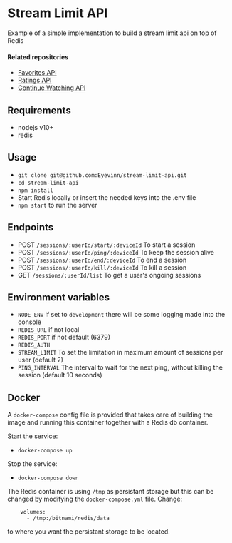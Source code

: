 # Stream Limit API

Example of a simple implementation to build a stream limit api on top of Redis

#### Related repositories

- [Favorites API](https://github.com/Eyevinn/favorites-api)
- [Ratings API](https://github.com/Eyevinn/ratings-api)
- [Continue Watching API](https://github.com/Eyevinn/continue-watching-api)

## Requirements

- nodejs v10+
- redis

## Usage
- `git clone git@github.com:Eyevinn/stream-limit-api.git`
- `cd stream-limit-api`
- `npm install`
- Start Redis locally or insert the needed keys into the .env file
- `npm start` to run the server

## Endpoints

- POST `/sessions/:userId/start/:deviceId` To start a session
- POST `/sessions/:userId/ping/:deviceId` To keep the session alive
- POST `/sessions/:userId/end/:deviceId` To end a session
- POST `/sessions/:userId/kill/:deviceId` To kill a session
- GET `/sessions/:userId/list` To get a user's ongoing sessions

## Environment variables

- `NODE_ENV` if set to `development` there will be some logging made into the console
- `REDIS_URL` if not local
- `REDIS_PORT` if not default (6379)
- `REDIS_AUTH`
- `STREAM_LIMIT` To set the limitation in maximum amount of sessions per user (default 2)
- `PING_INTERVAL` The interval to wait for the next ping, without killing the session (default 10 seconds)

## Docker

A `docker-compose` config file is provided that takes care of building the image and running this container together with a Redis db container.

Start the service:

- `docker-compose up`

Stop the service:

- `docker-compose down`

The Redis container is using `/tmp` as persistant storage but this can be changed by modifying the `docker-compose.yml` file. Change:

```
    volumes:
      - /tmp:/bitnami/redis/data
```

to where you want the persistant storage to be located.
